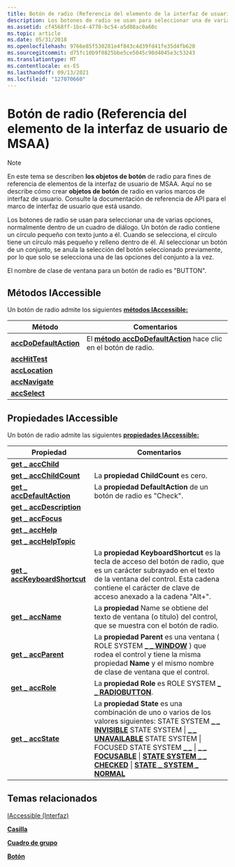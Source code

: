 ```yaml
---
title: Botón de radio (Referencia del elemento de la interfaz de usuario de MSAA)
description: Los botones de radio se usan para seleccionar una de varias opciones, normalmente dentro de un cuadro de diálogo.
ms.assetid: cf4568ff-1bc4-4770-bc54-a5d08ac0a60c
ms.topic: article
ms.date: 05/31/2018
ms.openlocfilehash: 9766e85f530281e4f843c4d39fd41fe35d4fb620
ms.sourcegitcommit: d75fc10b9f0825bbe5ce5045c90d4045e3c53243
ms.translationtype: MT
ms.contentlocale: es-ES
ms.lasthandoff: 09/13/2021
ms.locfileid: "127070660"
---
```

# <a name="radio-button-msaa-ui-element-reference"></a>Botón de radio (Referencia del elemento de la interfaz de usuario de MSAA)

> [!Note]  
> En este tema se describen **los objetos de botón** de radio para fines de referencia de elementos de la interfaz de usuario de MSAA. Aquí no se describe cómo crear **objetos de botón** de radio en varios marcos de interfaz de usuario. Consulte la documentación de referencia de API para el marco de interfaz de usuario que está usando.

 

Los botones de radio se usan para seleccionar una de varias opciones, normalmente dentro de un cuadro de diálogo. Un botón de radio contiene un círculo pequeño con texto junto a él. Cuando se selecciona, el círculo tiene un círculo más pequeño y relleno dentro de él. Al seleccionar un botón de un conjunto, se anula la selección del botón seleccionado previamente, por lo que solo se selecciona una de las opciones del conjunto a la vez.

El nombre de clase de ventana para un botón de radio es "BUTTON".

## <a name="iaccessible-methods"></a>Métodos IAccessible

Un botón de radio admite los siguientes [**métodos IAccessible:**](/windows/desktop/api/oleacc/nn-oleacc-iaccessible)



| Método                                                                    | Comentarios                                                                                                      |
|---------------------------------------------------------------------------|---------------------------------------------------------------------------------------------------------------|
| [**accDoDefaultAction**](/windows/desktop/api/Oleacc/nf-oleacc-iaccessible-accdodefaultaction) | El [**método accDoDefaultAction**](/windows/desktop/api/Oleacc/nf-oleacc-iaccessible-accdodefaultaction) hace clic en el botón de radio. |
| [**accHitTest**](/windows/desktop/api/Oleacc/nf-oleacc-iaccessible-acchittest)                 |                                                                                                               |
| [**accLocation**](/windows/desktop/api/Oleacc/nf-oleacc-iaccessible-acclocation)               |                                                                                                               |
| [**accNavigate**](/windows/desktop/api/Oleacc/nf-oleacc-iaccessible-accnavigate)               |                                                                                                               |
| [**accSelect**](/windows/desktop/api/Oleacc/nf-oleacc-iaccessible-accselect)                   |                                                                                                               |



 

## <a name="iaccessible-properties"></a>Propiedades IAccessible

Un botón de radio admite las siguientes [**propiedades IAccessible:**](/windows/desktop/api/oleacc/nn-oleacc-iaccessible)



| Propiedad                                                                             | Comentarios                                                                                                                                                                                                                                                                                                                                                                                                                                                                                                                                                                                                                                  |
|--------------------------------------------------------------------------------------|-------------------------------------------------------------------------------------------------------------------------------------------------------------------------------------------------------------------------------------------------------------------------------------------------------------------------------------------------------------------------------------------------------------------------------------------------------------------------------------------------------------------------------------------------------------------------------------------------------------------------------------------|
| [**get \_ accChild**](/windows/desktop/api/Oleacc/nf-oleacc-iaccessible-get_accchild)                       |                                                                                                                                                                                                                                                                                                                                                                                                                                                                                                                                                                                                                                           |
| [**get \_ accChildCount**](/windows/desktop/api/Oleacc/nf-oleacc-iaccessible-get_accchildcount)             | La **propiedad ChildCount** es cero.                                                                                                                                                                                                                                                                                                                                                                                                                                                                                                                                                                                                      |
| [**get \_ accDefaultAction**](/windows/desktop/api/Oleacc/nf-oleacc-iaccessible-get_accdefaultaction)       | La **propiedad DefaultAction** de un botón de radio es "Check".                                                                                                                                                                                                                                                                                                                                                                                                                                                                                                                                                                             |
| [**get \_ accDescription**](/windows/desktop/api/Oleacc/nf-oleacc-iaccessible-get_accdescription)           |                                                                                                                                                                                                                                                                                                                                                                                                                                                                                                                                                                                                                                           |
| [**get \_ accFocus**](/windows/desktop/api/Oleacc/nf-oleacc-iaccessible-get_accfocus)                       |                                                                                                                                                                                                                                                                                                                                                                                                                                                                                                                                                                                                                                           |
| [**get \_ accHelp**](/windows/desktop/api/Oleacc/nf-oleacc-iaccessible-get_acchelp)                         |                                                                                                                                                                                                                                                                                                                                                                                                                                                                                                                                                                                                                                           |
| [**get \_ accHelpTopic**](/windows/desktop/api/Oleacc/nf-oleacc-iaccessible-get_acchelptopic)               |                                                                                                                                                                                                                                                                                                                                                                                                                                                                                                                                                                                                                                           |
| [**get \_ accKeyboardShortcut**](/windows/desktop/api/Oleacc/nf-oleacc-iaccessible-get_acckeyboardshortcut) | La **propiedad KeyboardShortcut** es la tecla de acceso del botón de radio, que es un carácter subrayado en el texto de la ventana del control. Esta cadena contiene el carácter de clave de acceso anexado a la cadena "Alt+".                                                                                                                                                                                                                                                                                                                                                                                                                           |
| [**get \_ accName**](/windows/desktop/api/Oleacc/nf-oleacc-iaccessible-get_accname)                         | La **propiedad** Name se obtiene del texto de ventana (o título) del control, que se muestra con el botón de radio.                                                                                                                                                                                                                                                                                                                                                                                                                                                                                                                  |
| [**get \_ accParent**](/windows/desktop/api/Oleacc/nf-oleacc-iaccessible-get_accparent)                     | La **propiedad Parent** es una ventana ( ROLE SYSTEM [**\_ \_ WINDOW**](object-roles.md) ) que rodea el control y tiene la misma propiedad **Name** y el mismo nombre de clase de ventana que el control.                                                                                                                                                                                                                                                                                                                                                                                                                               |
| [**get \_ accRole**](/windows/desktop/api/Oleacc/nf-oleacc-iaccessible-get_accrole)                         | La **propiedad Role** es ROLE SYSTEM [**\_ \_ RADIOBUTTON**](object-roles.md).                                                                                                                                                                                                                                                                                                                                                                                                                                                                                                                                       |
| [**get \_ accState**](/windows/desktop/api/Oleacc/nf-oleacc-iaccessible-get_accstate)                       | La **propiedad State** es una combinación de uno o varios de los valores siguientes: STATE SYSTEM [**\_ \_ INVISIBLE**](object-state-constants.md) STATE SYSTEM [](object-state-constants.md) \| [**\_ \_ UNAVAILABLE**](object-state-constants.md) STATE SYSTEM \| FOCUSED STATE SYSTEM [**\_ \_**](object-state-constants.md) \| [**\_ \_ FOCUSABLE**](object-state-constants.md) \| [**STATE SYSTEM \_ \_ CHECKED**](object-state-constants.md) \| [**STATE \_ SYSTEM \_ NORMAL**](object-state-constants.md)<br/> |



 

## <a name="related-topics"></a>Temas relacionados

<dl> <dt>

[IAccessible (Interfaz)](/windows/desktop/api/oleacc/nn-oleacc-iaccessible)
</dt> <dt>

[**Casilla**](check-box.md)
</dt> <dt>

[**Cuadro de grupo**](group-box.md)
</dt> <dt>

[**Botón**](push-button.md)
</dt> </dl>

 

 






